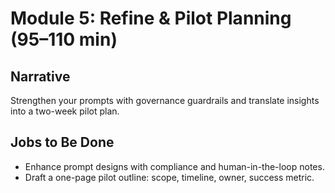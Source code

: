 # Module 5: Refine & Pilot Planning (95–110 min)

## Narrative
Strengthen your prompts with governance guardrails and translate insights into a two-week pilot plan.

## Jobs to Be Done
* Enhance prompt designs with compliance and human-in-the-loop notes.
* Draft a one-page pilot outline: scope, timeline, owner, success metric.